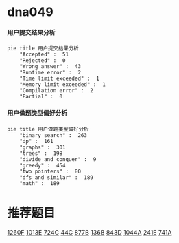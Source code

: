 # dna049

<!-- tabs:start -->



#### **用户提交结果分析**

```mermaid
pie title 用户提交结果分析
    "Accepted" :  51
    "Rejected" :  0
    "Wrong answer" :  43
    "Runtime error" :  2
    "Time limit exceeded" :  1
    "Memory limit exceeded" :  1
    "Compilation error" :  2
    "Partial" :  0
```

#### **用户做题类型偏好分析**

```mermaid
pie title 用户做题类型偏好分析
    "binary search" :  263
    "dp" :  161
    "graphs" :  301
    "trees" :  198
    "divide and conquer" :  9
    "greedy" :  454
    "two pointers" :  80
    "dfs and similar" :  189
    "math" :  189
```



<!-- tabs:end -->
# 推荐题目
[1260F](https://codeforces.com/contest/1260/problem/F)
[1013E](https://codeforces.com/contest/1013/problem/E)
[724C](https://codeforces.com/contest/724/problem/C)
[44C](https://codeforces.com/contest/44/problem/C)
[877B](https://codeforces.com/contest/877/problem/B)
[136B](https://codeforces.com/contest/136/problem/B)
[843D](https://codeforces.com/contest/843/problem/D)
[1044A](https://codeforces.com/contest/1044/problem/A)
[241E](https://codeforces.com/contest/241/problem/E)
[741A](https://codeforces.com/contest/741/problem/A)
